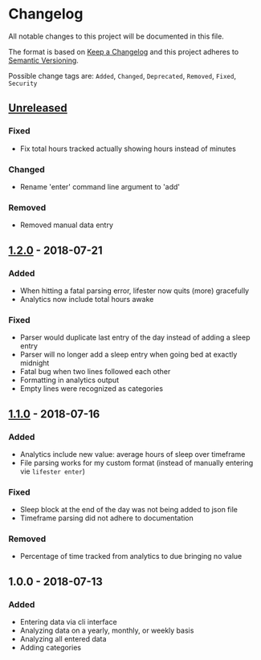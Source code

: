 # Changelog
All notable changes to this project will be documented in this file.

The format is based on [Keep a Changelog](http://keepachangelog.com/en/1.0.0/)
and this project adheres to [Semantic Versioning](http://semver.org/spec/v2.0.0.html).

Possible change tags are: ``Added``, ``Changed``, ``Deprecated``, ``Removed``, ``Fixed``, ``Security``


## [Unreleased]
### Fixed
- Fix total hours tracked actually showing hours instead of minutes

### Changed
- Rename 'enter' command line argument to 'add'

### Removed
- Removed manual data entry


## [1.2.0] - 2018-07-21
### Added
- When hitting a fatal parsing error, lifester now quits (more) gracefully
- Analytics now include total hours awake

### Fixed
- Parser would duplicate last entry of the day instead of adding a sleep entry
- Parser will no longer add a sleep entry when going bed at exactly midnight
- Fatal bug when two lines followed each other
- Formatting in analytics output
- Empty lines were recognized as categories


## [1.1.0] - 2018-07-16
### Added
- Analytics include new value: average hours of sleep over timeframe
- File parsing works for my custom format (instead of manually entering vie `lifester enter`)

### Fixed
- Sleep block at the end of the day was not being added to json file
- Timeframe parsing did not adhere to documentation

### Removed
- Percentage of time tracked from analytics to due bringing no value


## 1.0.0 - 2018-07-13
### Added
- Entering data via cli interface
- Analyzing data on a yearly, monthly, or weekly basis
- Analyzing all entered data
- Adding categories


[Unreleased]: https://github.com/sophieau/lifester/compare/v1.2.0...HEAD
[1.2.0]: https://github.com/sophieau/lifester/compare/v1.1.0...v1.2.0
[1.1.0]: https://github.com/sophieau/lifester/compare/v1.0...v1.1.0
